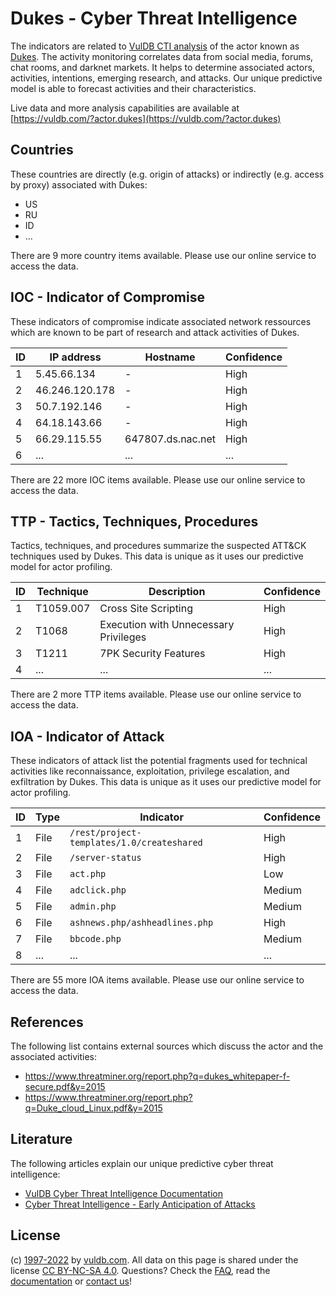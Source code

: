 # Dukes - Cyber Threat Intelligence

The indicators are related to [VulDB CTI analysis](https://vuldb.com/?kb.cti) of the actor known as [Dukes](https://vuldb.com/?actor.dukes). The activity monitoring correlates data from social media, forums, chat rooms, and darknet markets. It helps to determine associated actors, activities, intentions, emerging research, and attacks. Our unique predictive model is able to forecast activities and their characteristics.

Live data and more analysis capabilities are available at [https://vuldb.com/?actor.dukes](https://vuldb.com/?actor.dukes)

## Countries

These countries are directly (e.g. origin of attacks) or indirectly (e.g. access by proxy) associated with Dukes:

* US
* RU
* ID
* ...

There are 9 more country items available. Please use our online service to access the data.

## IOC - Indicator of Compromise

These indicators of compromise indicate associated network ressources which are known to be part of research and attack activities of Dukes.

ID | IP address | Hostname | Confidence
-- | ---------- | -------- | ----------
1 | 5.45.66.134 | - | High
2 | 46.246.120.178 | - | High
3 | 50.7.192.146 | - | High
4 | 64.18.143.66 | - | High
5 | 66.29.115.55 | 647807.ds.nac.net | High
6 | ... | ... | ...

There are 22 more IOC items available. Please use our online service to access the data.

## TTP - Tactics, Techniques, Procedures

Tactics, techniques, and procedures summarize the suspected ATT&CK techniques used by Dukes. This data is unique as it uses our predictive model for actor profiling.

ID | Technique | Description | Confidence
-- | --------- | ----------- | ----------
1 | T1059.007 | Cross Site Scripting | High
2 | T1068 | Execution with Unnecessary Privileges | High
3 | T1211 | 7PK Security Features | High
4 | ... | ... | ...

There are 2 more TTP items available. Please use our online service to access the data.

## IOA - Indicator of Attack

These indicators of attack list the potential fragments used for technical activities like reconnaissance, exploitation, privilege escalation, and exfiltration by Dukes. This data is unique as it uses our predictive model for actor profiling.

ID | Type | Indicator | Confidence
-- | ---- | --------- | ----------
1 | File | `/rest/project-templates/1.0/createshared` | High
2 | File | `/server-status` | High
3 | File | `act.php` | Low
4 | File | `adclick.php` | Medium
5 | File | `admin.php` | Medium
6 | File | `ashnews.php/ashheadlines.php` | High
7 | File | `bbcode.php` | Medium
8 | ... | ... | ...

There are 55 more IOA items available. Please use our online service to access the data.

## References

The following list contains external sources which discuss the actor and the associated activities:

* https://www.threatminer.org/report.php?q=dukes_whitepaper-f-secure.pdf&y=2015
* https://www.threatminer.org/report.php?q=Duke_cloud_Linux.pdf&y=2015

## Literature

The following articles explain our unique predictive cyber threat intelligence:

* [VulDB Cyber Threat Intelligence Documentation](https://vuldb.com/?kb.cti)
* [Cyber Threat Intelligence - Early Anticipation of Attacks](https://www.scip.ch/en/?labs.20201022)

## License

(c) [1997-2022](https://vuldb.com/?kb.changelog) by [vuldb.com](https://vuldb.com/?kb.about). All data on this page is shared under the license [CC BY-NC-SA 4.0](https://creativecommons.org/licenses/by-nc-sa/4.0/). Questions? Check the [FAQ](https://vuldb.com/?kb.faq), read the [documentation](https://vuldb.com/?kb) or [contact us](https://vuldb.com/?contact)!

